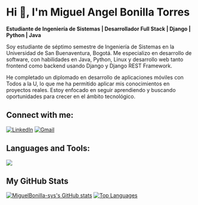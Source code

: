 # Hi 👋, I'm Miguel Angel Bonilla Torres

**Estudiante de Ingeniería de Sistemas | Desarrollador Full Stack | Django | Python | Java**

Soy estudiante de séptimo semestre de Ingeniería de Sistemas en la Universidad de San Buenaventura, Bogotá. Me especializo en desarrollo de software, con habilidades en Java, Python, Linux y desarrollo web tanto frontend como backend usando Django y Django REST Framework.

He completado un diplomado en desarrollo de aplicaciones móviles con Todos a la U, lo que me ha permitido aplicar mis conocimientos en proyectos reales. Estoy enfocado en seguir aprendiendo y buscando oportunidades para crecer en el ámbito tecnológico.

## Connect with me:
[![LinkedIn](https://img.shields.io/badge/LinkedIn-blue)](www.linkedin.com/in/miguel-bonilla-sys)
[![Gmail](https://img.shields.io/badge/Gmail-red)](miguelangelboto14@gmail.com)


## Languages and Tools:
<img src="https://skillicons.dev/icons?i=html,css,js,java,python,django,nginx,postgres,mysql,vscode,github">

## My GitHub Stats
<p align="left">
<a href="http://www.github.com/MiguelBonilla-sys"><img src="https://github-readme-stats.vercel.app/api?username=nidaaldev&show_icons=true&hide=&count_private=true&title_color=0891b2&text_color=ffffff&icon_color=0891b2&bg_color=1c1917&hide_border=true&show_icons=true" alt="MiguelBonilla-sys's GitHub stats" /></a> <a href="https://github.com/MiguelBonilla-sys" align="left"><img src="https://github-readme-stats.vercel.app/api/top-langs/?username=nidaaldev&langs_count=10&title_color=0891b2&text_color=ffffff&icon_color=0891b2&bg_color=1c1917&hide_border=true&locale=en&custom_title=Top%20%Languages" alt="Top Languages" /></a>
